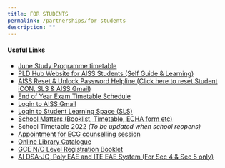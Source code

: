 ```yaml
---
title: FOR STUDENTS
permalink: /partnerships/for-students
description: ""
---
```

<h4><strong>Useful Links<br /></strong></h4>
<ul>
<li><a href="/files/2022%20June%20Study%20Programme%20Classes%20timetables.pdf" target="_blank" rel="noopener">June Study Programme timetable</a></li>
<li><a href="https://sites.google.com/moe.edu.sg/ictaiss4students/home" target="_blank" rel="noopener">PLD Hub Website for AISS Students (Self Guide &amp; Learning)</a></li>
<li><a href="https://tinyurl.com/AISS-SLS-HELP" target="_blank" rel="noopener">AISS Reset &amp; Unlock Password Helpline (Click here to reset Student iCON, SLS &amp; AISS Gmail)</a></li>
<li><a href="https://ahmadibrahimsec.moe.edu.sg/partnerships/school-matters" target="">End of Year Exam Timetable Schedule</a></li>
<li><a href="https://accounts.google.com/AccountChooser?sacu=1&amp;continue=https://mail.google.com/a/aiss.edu.sg&amp;hd=aiss.edu.sg#identifier" target="_blank" rel="noopener">Login to AISS Gmail</a></li>
<li><a href="https://vle.learning.moe.edu.sg/login" target="_blank" rel="noopener">Login to Student Learning Space (SLS)</a></li>
<li><a href="https://ahmadibrahimsec-moe-edu-sg-admin.cwp.sg/partnerships/school-matters" target="">School Matters (Booklist, Timetable, ECHA form etc)</a></li>
<li>School Timetable 2022&nbsp;<em>(To be updated when school reopens)</em></li>
<li><a href="https://go.gov.sg/ecgc-rachel" target="_blank" rel="noopener">Appointment for ECG counselling session</a></li>
<li><a href="https://schoolibrary.moe.edu.sg/ahmadibrahimsechttps://schoolibrary.moe.edu.sg/ahmadibrahimsec" target="_blank" rel="noopener">Online Library Catalogue</a></li>
<li><a href="https://ahmadibrahimsec.moe.edu.sg/qql/slot/u529/2019%20GCE%20N%20&amp;%20O%20Level%20Registration%20Booklet.pdf" target="_blank" rel="noopener">GCE N/O Level Registration Booklet</a></li>
<li><a href="https://accounts.google.com/AccountChooser?sacu=1&amp;continue=https://sites.google.com/a/aiss.edu.sg/ai-dsa-jc-eae-scas-system/&amp;hd=aiss.edu.sg#identifier" target="_blank" rel="noopener">AI DSA-JC, Poly EAE and ITE EAE System (For Sec 4 &amp; Sec 5 only)</a></li>
</ul>